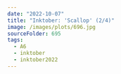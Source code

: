 ```yaml
---
date: "2022-10-07"
title: "Inktober: 'Scallop' (2/4)"
image: /images/plots/696.jpg
sourceFolder: 695
tags:
  - A6
  - inktober
  - inktober2022
---
```

